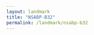 ```yaml
---
layout: landmark
title: "NSABP-B32"
permalink: /landmark/nsabp-b32
---
```


<!-- Replace this with article content for NSABP-B32 -->

